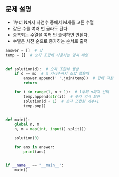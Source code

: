 ## 문제 설명

- 1부터 N까지 자연수 중에서 M개를 고른 수열
- 같은 수를 여러 번 골라도 된다.
- 중복되는 수열을 여러 번 출력하면 안된다.
- 수열은 사전 순으로 증가하는 순서로 출력

``` python
answer = []  # 답
temp = []  # 숫자 조합에 사용하는 임시 배영


def solution(d):  # 숫자 조합해 생성
    if d == m:  # m 자리수까지 조합 했을때
        answer.append(' '.join(temp))  # 답에 저장
        return

    for i in range(1, n + 1):  # 1부터 n까지 선택
        temp.append(str(i))  # 숫자 임시 보관
        solution(d + 1)  # 숫자 조합한 개수+1
        temp.pop()


def main():
    global n, m
    n, m = map(int, input().split())

    solution(0)

    for ans in answer:
        print(ans)


if __name__ == "__main__":
    main()

```